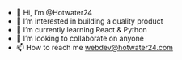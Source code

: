 - 👋 Hi, I’m @Hotwater24
- 👀 I’m interested in building a quality product
- 🌱 I’m currently learning React & Python
- 💞️ I’m looking to collaborate on anyone
- 📫 How to reach me webdev@hotwater24.com

<!---
Hotwater24/Hotwater24 is a ✨ special ✨ repository because its `README.md` (this file) appears on your GitHub profile.
You can click the Preview link to take a look at your changes.
--->
